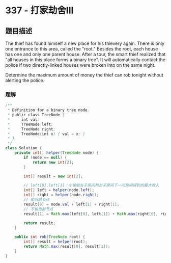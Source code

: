 # 337 - 打家劫舍Ⅲ

## 题目描述
The thief has found himself a new place for his thievery again. There is only one entrance to this area, called the "root." Besides the root, each house has one and only one parent house. After a tour, the smart thief realized that "all houses in this place forms a binary tree". It will automatically contact the police if two directly-linked houses were broken into on the same night.

Determine the maximum amount of money the thief can rob tonight without alerting the police.


### 题解

```java
/**
 * Definition for a binary tree node.
 * public class TreeNode {
 *     int val;
 *     TreeNode left;
 *     TreeNode right;
 *     TreeNode(int x) { val = x; }
 * }
 */
class Solution {
    private int[] helper(TreeNode node) {
        if (node == null) {
            return new int[2];
        }

        int[] result = new int[2];

        // left[0],left[1]：小偷偷左子房间和左子房间下一间房间得到的最大收入
        int[] left = helper(node.left);
        int[] right = helper(node.right);
        // 偷当前节点
        result[0] = node.val + left[1] + right[1];
        // 不偷当前节点
        result[1] = Math.max(left[0], left[1]) + Math.max(right[0], right[1]);

        return result;
    }

    public int rob(TreeNode root) {
        int[] result = helper(root);
        return Math.max(result[0], result[1]);
    }
}
```
